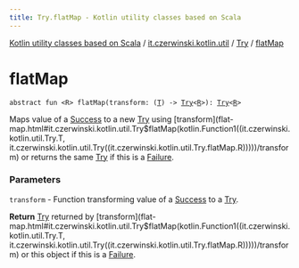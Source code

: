 ```yaml
---
title: Try.flatMap - Kotlin utility classes based on Scala
---
```


[Kotlin utility classes based on Scala](../../index.html) / [it.czerwinski.kotlin.util](../index.html) / [Try](index.html) / [flatMap](./flat-map.html)

# flatMap

`abstract fun <R> flatMap(transform: (`[`T`](index.html#T)`) -> `[`Try`](index.html)`<`[`R`](flat-map.html#R)`>): `[`Try`](index.html)`<`[`R`](flat-map.html#R)`>`

Maps value of a [Success](../-success/index.html) to a new [Try](index.html) using [transform](flat-map.html#it.czerwinski.kotlin.util.Try$flatMap(kotlin.Function1((it.czerwinski.kotlin.util.Try.T, it.czerwinski.kotlin.util.Try((it.czerwinski.kotlin.util.Try.flatMap.R)))))/transform) or returns the same [Try](index.html) if this is a [Failure](../-failure/index.html).

### Parameters

`transform` - Function transforming value of a [Success](../-success/index.html) to a [Try](index.html).

**Return**
[Try](index.html) returned by [transform](flat-map.html#it.czerwinski.kotlin.util.Try$flatMap(kotlin.Function1((it.czerwinski.kotlin.util.Try.T, it.czerwinski.kotlin.util.Try((it.czerwinski.kotlin.util.Try.flatMap.R)))))/transform) or this object if this is a [Failure](../-failure/index.html).

